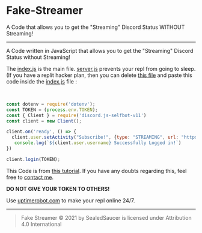 # Fake-Streamer
A Code that allows you to get the "Streaming" Discord Status WITHOUT Streaming!

----

A Code written in JavaScript that allows you to get the "Streaming" Discord Status without Streaming!

The [index.js](https://github.com/SealedSaucer/Online-Forever/blob/main/index.js) is the main file. [server.js](https://github.com/SealedSaucer/Online-Forever/blob/main/server.js) prevents your repl from going to sleep. (If you have a replit hacker plan, then you can delete [this file](https://github.com/SealedSaucer/Online-Forever/blob/main/server.js) and paste this code inside the [index.js](https://github.com/SealedSaucer/Online-Forever/blob/main/index.js) file : 

</br>

```js
const dotenv = require('dotenv');
const TOKEN = (process.env.TOKEN);
const { Client } = require('discord.js-selfbot-v11')
const client = new Client();

client.on('ready', () => { 
  client.user.setActivity("Subscribe!", {type: "STREAMING", url: "https://twitch.tv/ninja"})
   console.log(`${client.user.username} Successfully Logged in!`)
})

client.login(TOKEN);
```

This Code is from [this tutorial](https://youtu.be/GjrF217g5qs). If you have any doubts regarding this, feel free to [contact me](https://dsc.gg/phantom).

**DO NOT GIVE YOUR TOKEN TO OTHERS!**

Use [uptimerobot.com](https://uptimerobot.com) to make your repl online 24/7.

----

> Fake Streamer © 2021 by SealedSaucer is licensed under Attribution 4.0 International 
